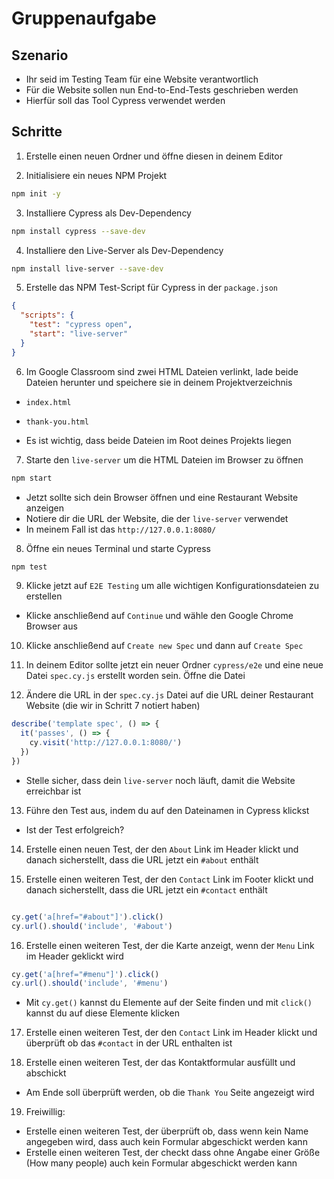 # Gruppenaufgabe

## Szenario

- Ihr seid im Testing Team für eine Website verantwortlich
- Für die Website sollen nun End-to-End-Tests geschrieben werden
- Hierfür soll das Tool Cypress verwendet werden

## Schritte

1. Erstelle einen neuen Ordner und öffne diesen in deinem Editor

2. Initialisiere ein neues NPM Projekt
```bash
npm init -y
```

3. Installiere Cypress als Dev-Dependency
```bash
npm install cypress --save-dev
```

4. Installiere den Live-Server als Dev-Dependency
```bash
npm install live-server --save-dev
```

5. Erstelle das NPM Test-Script für Cypress in der `package.json`
```json
{
  "scripts": {
    "test": "cypress open",
    "start": "live-server"
  }
}
```


6. Im Google Classroom sind zwei HTML Dateien verlinkt, lade beide Dateien herunter und speichere sie in deinem Projektverzeichnis

- `index.html`
- `thank-you.html`

- Es ist wichtig, dass beide Dateien im Root deines Projekts liegen

7. Starte den `live-server` um die HTML Dateien im Browser zu öffnen
```bash
npm start
```

- Jetzt sollte sich dein Browser öffnen und eine Restaurant Website anzeigen
- Notiere dir die URL der Website, die der `live-server` verwendet
- In meinem Fall ist das `http://127.0.0.1:8080/`

8. Öffne ein neues Terminal und starte Cypress
```bash
npm test
```

9. Klicke jetzt auf `E2E Testing` um alle wichtigen Konfigurationsdateien zu erstellen

- Klicke anschließend auf `Continue` und wähle den Google Chrome Browser aus

10. Klicke anschließend auf `Create new Spec` und dann auf `Create Spec`

11. In deinem Editor sollte jetzt ein neuer Ordner `cypress/e2e` und eine neue Datei `spec.cy.js` erstellt worden sein. Öffne die Datei

12. Ändere die URL in der `spec.cy.js` Datei auf die URL deiner Restaurant Website (die wir in Schritt 7 notiert haben)

```javascript
describe('template spec', () => {
  it('passes', () => {
    cy.visit('http://127.0.0.1:8080/')
  })
})
```

- Stelle sicher, dass dein `live-server` noch läuft, damit die Website erreichbar ist

13. Führe den Test aus, indem du auf den Dateinamen in Cypress klickst

- Ist der Test erfolgreich?

14. Erstelle einen neuen Test, der den `About` Link im Header klickt und danach sicherstellt, dass die URL jetzt ein `#about` enthält

15. Erstelle einen weiteren Test, der den `Contact` Link im Footer klickt und danach sicherstellt, dass die URL jetzt ein `#contact` enthält

```javascript

cy.get('a[href="#about"]').click()
cy.url().should('include', '#about')
```

16. Erstelle einen weiteren Test, der die Karte anzeigt, wenn der `Menu` Link im Header geklickt wird

```javascript
cy.get('a[href="#menu"]').click()
cy.url().should('include', '#menu')
```

- Mit `cy.get()` kannst du Elemente auf der Seite finden und mit `click()` kannst du auf diese Elemente klicken

17. Erstelle einen weiteren Test, der den `Contact` Link im Header klickt und überprüft ob das `#contact` in der URL enthalten ist

18. Erstelle einen weiteren Test, der das Kontaktformular ausfüllt und abschickt

- Am Ende soll überprüft werden, ob die `Thank You` Seite angezeigt wird

19. Freiwillig:
- Erstelle einen weiteren Test, der überprüft ob, dass wenn kein Name angegeben wird, dass auch kein Formular abgeschickt werden kann
- Erstelle einen weiteren Test, der checkt dass ohne Angabe einer Größe (How many people) auch kein Formular abgeschickt werden kann
